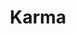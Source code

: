 ---
layout: place
title: Karma
permalink: /massachusetts/concord/karma.html
stateAbbr: MA
stateName: Massachusetts
cityName: Concord
seo:
  type: restaurant
  links: https://www.karmaconcord.com/
place_id: ChIJXVhfvEGa44kRNl17dyMYpOw
photos:
  - name: >-
      places/ChIJXVhfvEGa44kRNl17dyMYpOw/photos/AeeoHcJTDNIRYeoSwuPQUvODu_lIfBY1SRvTdqwxmQ1_jnsEKySfcmpMvzb4dZjZLHh9EljwH5j4ammaclUAeAzwn866GugxzIIRNP8Lrf_G3IzFTt_dxFC_zY8TjmONhXnOYbEBI55r0HpK6Ro2hcc__HmDk3Yig8OaoOo1c7sgKM1Rsp32T1h5vwR1t-zbvxiCzTBsOT5EPNIP08Sx78C66UTqffDfEufb-FRICGOKksU1SMbvypK0aylxWhNDbOrCyqASJxMnR7Yk4smnp71cn9ytT-AFo9AAPgODYy3edp3ryw
    widthPx: 2048
    heightPx: 1534
    authorAttributions:
      - displayName: Karma
        uri: https://maps.google.com/maps/contrib/108283056602403603502
        photoUri: >-
          https://lh3.googleusercontent.com/a-/ALV-UjWYwrdXNPEhWl5iCuFfJSiZ2xWNBD0dfXrI1wJJc5II6HTia1c=s100-p-k-no-mo
    flagContentUri: >-
      https://www.google.com/local/imagery/report/?cb_client=maps_api_places.places_api&image_key=!1e10!2sAF1QipNuB4hkwnHy9-ADe9Gd_T7PFLKWGgbwUB7RueaH&hl=en-US
    googleMapsUri: >-
      https://www.google.com/maps/place//data=!3m4!1e2!3m2!1sAF1QipNuB4hkwnHy9-ADe9Gd_T7PFLKWGgbwUB7RueaH!2e10!4m2!3m1!1s0x89e39a41bc5f585d:0xeca41823777b5d36
  - name: >-
      places/ChIJXVhfvEGa44kRNl17dyMYpOw/photos/AeeoHcKokvaSlu4pOL7FMISMj6XhMfWktXAmX21XdgNQXOFKejcS0qpLoMCUc-FQd2WRny9pVBWEa1I58254XzxqwaIqZKh_J0xoIiqCAxILfFVL9OQ1WZTjvwTXMzDPREt1XxN1ZmvCytPOlZDr29o0fLmCU97Ta6aiEW_6OHiale2iM9GEFRevIO4-bFXBluIiww3KKH4aRwZvh33SRZuzS4tJf56-GVzb7bo0NqzyIA2cwfrnQBtiFa6ej7GjcKzDKz03Q1-N4ofH6YdCNYWuUdTUrELbhxBnvOpiUN5JZWlRXA
    widthPx: 3023
    heightPx: 3023
    authorAttributions:
      - displayName: Karma
        uri: https://maps.google.com/maps/contrib/108283056602403603502
        photoUri: >-
          https://lh3.googleusercontent.com/a-/ALV-UjWYwrdXNPEhWl5iCuFfJSiZ2xWNBD0dfXrI1wJJc5II6HTia1c=s100-p-k-no-mo
    flagContentUri: >-
      https://www.google.com/local/imagery/report/?cb_client=maps_api_places.places_api&image_key=!1e10!2sAF1QipOg3ID9jhSy8yhhEiSoIHD73GI5VgnBl-PYjP6k&hl=en-US
    googleMapsUri: >-
      https://www.google.com/maps/place//data=!3m4!1e2!3m2!1sAF1QipOg3ID9jhSy8yhhEiSoIHD73GI5VgnBl-PYjP6k!2e10!4m2!3m1!1s0x89e39a41bc5f585d:0xeca41823777b5d36
  - name: >-
      places/ChIJXVhfvEGa44kRNl17dyMYpOw/photos/AeeoHcKD-1GAox02mCwR_FXjzGKGs6Wu4qaOCaGdLYO7aX0tuxpzT2ACAlr2dEf07u1Q7dHl53Vhy4jgfq5Lv9ASpdKSFAh5qeFwGPLEyle31R1MUrO_tdy7PxXfTomw6C8QYl5BOyOwfg8ljd08i9jchrZNpMqcTllGt4xiU3x-etQVpvGT8piFWATSrIiKO6SuLk0U0TiXxwqllQmbZ1BuZZJxaUNemBkiAgYEvnAscLkqu_zW_WK73L95SzMWM73aMECKabY9LDACpvnmLEsqOYfK-qb-Urb8ucDUVuGlCDzq_U0xSNyJJGHkErxBOKIQU2NIhiz60E4-2aYPBkm5XCsrF5u8caHJ9mB8CdUlzt5KooNayY03gMR62ujGF_8ucnS0txx_ZxMkhtMciViQ30Np84SHuAHF3pvvCxSLWxlcKg
    widthPx: 4000
    heightPx: 2252
    authorAttributions:
      - displayName: Omar Merino
        uri: https://maps.google.com/maps/contrib/108872103625216872347
        photoUri: >-
          https://lh3.googleusercontent.com/a-/ALV-UjU0w1dYPpBa-gbBLGJNrmlHD7kq8VPM5-YGE2_VEeu034_Lh136=s100-p-k-no-mo
    flagContentUri: >-
      https://www.google.com/local/imagery/report/?cb_client=maps_api_places.places_api&image_key=!1e10!2sCIHM0ogKEICAgICn47jkSw&hl=en-US
    googleMapsUri: >-
      https://www.google.com/maps/place//data=!3m4!1e2!3m2!1sCIHM0ogKEICAgICn47jkSw!2e10!4m2!3m1!1s0x89e39a41bc5f585d:0xeca41823777b5d36
  - name: >-
      places/ChIJXVhfvEGa44kRNl17dyMYpOw/photos/AeeoHcKzNcc5ygzU4VASZKWyvZgBhqr7kvty_yiKwy6H4gz6DosyczGpi72byLlsvpGu48J8xsr23m59w2BkB852LeMUCLBUac4z4d5TpfqJr1JLVQIGYebw_hlGrrJXVdtfrszpizF4T0cijOcHL0BAsHKrCyhEHiSW8PoFdr8xuvLtmRXORSltY9XxCAN5-0da5y5IPDvdACnD_-eS8oFbFMCrAPF5arG9rrxucjuSJM3wBXRtX2SImZ2SwjDC8suqK2yCs5yollrO_K6nogOl5kfmx_yVF9CrCofdqmrE_gDfpQ
    widthPx: 3023
    heightPx: 3023
    authorAttributions:
      - displayName: Karma
        uri: https://maps.google.com/maps/contrib/108283056602403603502
        photoUri: >-
          https://lh3.googleusercontent.com/a-/ALV-UjWYwrdXNPEhWl5iCuFfJSiZ2xWNBD0dfXrI1wJJc5II6HTia1c=s100-p-k-no-mo
    flagContentUri: >-
      https://www.google.com/local/imagery/report/?cb_client=maps_api_places.places_api&image_key=!1e10!2sAF1QipMM0yG90RGd7pgTmDVcqGhID-JBohGretNBgBvh&hl=en-US
    googleMapsUri: >-
      https://www.google.com/maps/place//data=!3m4!1e2!3m2!1sAF1QipMM0yG90RGd7pgTmDVcqGhID-JBohGretNBgBvh!2e10!4m2!3m1!1s0x89e39a41bc5f585d:0xeca41823777b5d36
  - name: >-
      places/ChIJXVhfvEGa44kRNl17dyMYpOw/photos/AeeoHcJWMsusRjJEz984faoRvj_v3LSW_obGJYPbnJCQXJXvNYi1xcPnqiNox4VXHiHqzoMpboDBj6Ka0IuKnHeZ7FdaxVzGd8ITrjuKLb8DKyRwvILLHBuBNGyMrmpUjT-nVAPWcqQz312Euoh8eLSXDwC6eOR4ThtV60MLlOnUP8dJqcl5favBsu6L79bDF3rK21jqhGkZ82RTKNKWje2fPFJXvg901cQ3tUjVeXRQ1ncdqK0rGqHKRjqF35GUWP7kqct6cOcktjFTGABzTdt195iG8PUx9AcFLaXvpQkb4tZzoFeZ0Jg8AvMA5Arvu3KrVqpcXOYOgwZRsb0p9TrwQHqWSpp-G96vlgs0ykJUmMNnTAMCPn0CCKMC72LyJrmBwSRQwyoa9aVAPMseqT7GgAkLheQHeUNgSYpBTBdKaqb27Q
    widthPx: 4032
    heightPx: 2268
    authorAttributions:
      - displayName: Emily Masnoon
        uri: https://maps.google.com/maps/contrib/117007156599571075773
        photoUri: >-
          https://lh3.googleusercontent.com/a-/ALV-UjV6GaCD68Onk9HveouebKtg1AB88WbLjwiXA-Mr6Un1RAHTiDVHyg=s100-p-k-no-mo
    flagContentUri: >-
      https://www.google.com/local/imagery/report/?cb_client=maps_api_places.places_api&image_key=!1e10!2sCIHM0ogKEICAgID7nejbdw&hl=en-US
    googleMapsUri: >-
      https://www.google.com/maps/place//data=!3m4!1e2!3m2!1sCIHM0ogKEICAgID7nejbdw!2e10!4m2!3m1!1s0x89e39a41bc5f585d:0xeca41823777b5d36
  - name: >-
      places/ChIJXVhfvEGa44kRNl17dyMYpOw/photos/AeeoHcIVpuqnVIMpQ55aiqwRie6w2pVkSkIToGR8ZhjRa2MpPOb4I8Vs49RiF9bhm1aVh-vWzKFYqn7B6hNbxlAkaGW3qhCa3yLUKRYyNUmlPdvSHcaBdd1vs90E5ppt7d3zFs-5NDu6bZ8Q1NpKxP7sjA7Y8FIt5_TmRThFq0bxtiN1wGnn1I6HeBaBaPouOy4NP3yI_AZiiF4dYlCf2Ab1Wc-9gYsRWIUSsDqdsLcFUqawpzPgAYhE2XWqZpRFwzwQlYJ0pLyO47vJJaWp9lqDqcl3BpkhEoYsrGNRB472anlpqT_LvSpq2VLW2c3XFgil44f5WMoOg3iMyR5J9fuMZBHZIXGPOIL6EDlrkPgqwnJMyRwJAvhGit65bzEE1f6gAfWzV2CsXdk9jK2f9EOfXab9e4ukRD_o4aZN8YLdih8
    widthPx: 4032
    heightPx: 3024
    authorAttributions:
      - displayName: Tessa
        uri: https://maps.google.com/maps/contrib/101784877160519675468
        photoUri: >-
          https://lh3.googleusercontent.com/a-/ALV-UjWbjLlt93YReRIEB3AP42v02j3Me93SLNcDj8esNZH4sxPyLN00bA=s100-p-k-no-mo
    flagContentUri: >-
      https://www.google.com/local/imagery/report/?cb_client=maps_api_places.places_api&image_key=!1e10!2sCIHM0ogKEICAgICGj5eeCA&hl=en-US
    googleMapsUri: >-
      https://www.google.com/maps/place//data=!3m4!1e2!3m2!1sCIHM0ogKEICAgICGj5eeCA!2e10!4m2!3m1!1s0x89e39a41bc5f585d:0xeca41823777b5d36
  - name: >-
      places/ChIJXVhfvEGa44kRNl17dyMYpOw/photos/AeeoHcK0HXn0-Vc7NMr8hg9odgP4ZPMjtoleGQODGTgHKnPo1FsLSXKww70SVl7XDOY5mepwtCLA7d4bKrflawty9xzGF8-rrg05sO6fpKMBFAlgXaKo1Q-EMMJLIDuh_8A_R25vde6Ff-lbtGUmRK3VfVsJoNnfuALIpumSs6NlljBvc2aIi_3dRvHc7R7R182emOj5Fy3mSm9pELNd4KgfJOzF75kaKbZ3RFhZwwkGesrRF64W5wfEzUi3EoFv0JLvah2ZhR_0bXN10_g6Cq5v5eHN1c21WxVG0kyiA00UuSiBKw
    widthPx: 3023
    heightPx: 3023
    authorAttributions:
      - displayName: Karma
        uri: https://maps.google.com/maps/contrib/108283056602403603502
        photoUri: >-
          https://lh3.googleusercontent.com/a-/ALV-UjWYwrdXNPEhWl5iCuFfJSiZ2xWNBD0dfXrI1wJJc5II6HTia1c=s100-p-k-no-mo
    flagContentUri: >-
      https://www.google.com/local/imagery/report/?cb_client=maps_api_places.places_api&image_key=!1e10!2sAF1QipNEUcIlGYImJngnsBB7FXQqDc-12raRPY_CalJS&hl=en-US
    googleMapsUri: >-
      https://www.google.com/maps/place//data=!3m4!1e2!3m2!1sAF1QipNEUcIlGYImJngnsBB7FXQqDc-12raRPY_CalJS!2e10!4m2!3m1!1s0x89e39a41bc5f585d:0xeca41823777b5d36
  - name: >-
      places/ChIJXVhfvEGa44kRNl17dyMYpOw/photos/AeeoHcIEp8cVZ-BeBsdMS2FK-P8pO3u03dygmuuLNNjZcHLuQc7-9oSPwoMLUsN-zNwMOeAdQ-jy5C2w-whX9raRQO4rKXauIUEXlA5Sqk6xBWqvovghhGXNigZDpdSBNrwilf3cHxG-P-9PhvyzosSkxzq5TR3YNZDXaodMYBCz-14Bk-vKC0LheQuWEiwP_kELhJLSTl9_voNuJaeyxnawjvQto5MkTPJYMa3uYiqlcIBG33tbAAnyK5Fc3LtKaQsL-h6zbWN8TPU3fyiRMP1SLHJ6_ngOv0CWOG9kC-SQ6EYnJs_t-KgM_v-8wo1ATlvr8x9yskgDe7c6Os-sxRFR8JYXO9gD-0L61YY-0zFJL9mjwdvQMD9nRE3z0UVAFAd6lc23gzD_5rWYYWP5fUw_pje06tuHkkVPpddNJ89MBnJaSA
    widthPx: 4032
    heightPx: 3024
    authorAttributions:
      - displayName: Jan Marie O (Jan Marie)
        uri: https://maps.google.com/maps/contrib/116857878500987632157
        photoUri: >-
          https://lh3.googleusercontent.com/a-/ALV-UjU5arQBDTDZupjlJxxdLnBN56it3AOd4dNfMMDBsErISRlfmFA=s100-p-k-no-mo
    flagContentUri: >-
      https://www.google.com/local/imagery/report/?cb_client=maps_api_places.places_api&image_key=!1e10!2sCIHM0ogKEICAgMCw2JHUdQ&hl=en-US
    googleMapsUri: >-
      https://www.google.com/maps/place//data=!3m4!1e2!3m2!1sCIHM0ogKEICAgMCw2JHUdQ!2e10!4m2!3m1!1s0x89e39a41bc5f585d:0xeca41823777b5d36
  - name: >-
      places/ChIJXVhfvEGa44kRNl17dyMYpOw/photos/AeeoHcICP5__aC3lvpnoTdD6oBM2wuF_3HKnMspb7R_Oi9l_KloiHl_Rsxbe_Y3EOnISlZDbp89_lVo2SPn--vjS7ZBMlf2BhmrR5oEj3ol5NQnnAWhlaRhcJpiS_LNJw0GRYf5VecuZ5m2dTs6RB2l4eyAN1lQks8uby8blwVNw7-ulXJZQz3Z6_0wtLf3gIGk6-Zr3-Gco1hoYZAWKjptQyCvh-nRllsw895Ef0UXLqR5nVTLc6K6sWRub5CUlaaVvla3R56Pz5Q29SJU6ZQzBYpay3M1ANulEOP_POREytePWnA1xnqsd1Yjs8xjh1cRx4UNY6slvxf9yGTStsHXF22Q_ihXeZt7nHadW4rkhvfjRDDGM01xFwe6KhZ5tpjQ4x05QT3_7_v5YQgdil9REC2-dtU_-NfJqBePDAAEAPWgnuVWi
    widthPx: 4000
    heightPx: 3000
    authorAttributions:
      - displayName: D. Marq
        uri: https://maps.google.com/maps/contrib/118112211714617206685
        photoUri: >-
          https://lh3.googleusercontent.com/a-/ALV-UjXDX2fOGg2DgI5f8bEhsr9_N3Th9ttlBHkGnXdocVBoy47DYP_a=s100-p-k-no-mo
    flagContentUri: >-
      https://www.google.com/local/imagery/report/?cb_client=maps_api_places.places_api&image_key=!1e10!2sCIHM0ogKEICAgIDH-8bq5wE&hl=en-US
    googleMapsUri: >-
      https://www.google.com/maps/place//data=!3m4!1e2!3m2!1sCIHM0ogKEICAgIDH-8bq5wE!2e10!4m2!3m1!1s0x89e39a41bc5f585d:0xeca41823777b5d36
  - name: >-
      places/ChIJXVhfvEGa44kRNl17dyMYpOw/photos/AeeoHcIp2X4yyrwiFxda8RWTiC1SYIpUWrBgpDgeediSRN6io1yYs1Ut1H-0HFv8OCsWhnkhU868it-u2PqrFob107gt3cib8p8kRjSFo7U-BIAxCI2jVksOU1uEa028JT9pxGWfS2ZCRdEFHlP7fkHXSb_gT75eYscRLCMN3FBp5ricAUtFrMSquzJ4H15ANv42Hm0ZEfcyhy7ypXbiHAGah2dGdpzsytCFfT1WqbucUOYfEEEHSslHNfHVNl5dpLylvfLzYzBirVtWG7IWMhZBtF149mnfcdLxBxiSZw0D4Sc-U-EaqhnwsGRgTB2xdYuWz_vOb3yimzlAQiZcCFEwfIlAQXGO80hOs46oReLCjLXr6PwDdHFvi1_PMehyTVUz1mcq-7sCymJ64VZjJ0Df0l_xY0Hj_Jy4ADVjOPpU3tMMYw
    widthPx: 3024
    heightPx: 3024
    authorAttributions:
      - displayName: X “hungrytommy” X
        uri: https://maps.google.com/maps/contrib/105333587289578453771
        photoUri: >-
          https://lh3.googleusercontent.com/a-/ALV-UjXNwP192ArP08zX6fsc320H4byEq1InIOlEr6eBQTNNWBh2lJP9=s100-p-k-no-mo
    flagContentUri: >-
      https://www.google.com/local/imagery/report/?cb_client=maps_api_places.places_api&image_key=!1e10!2sCIHM0ogKEICAgIClsKfDcA&hl=en-US
    googleMapsUri: >-
      https://www.google.com/maps/place//data=!3m4!1e2!3m2!1sCIHM0ogKEICAgIClsKfDcA!2e10!4m2!3m1!1s0x89e39a41bc5f585d:0xeca41823777b5d36
address: 105 Thoreau St, Concord, MA 01742, USA
street: 105 Thoreau St
city: Concord
state: MA
zip: '01742'
country: USA
neighborhood: null
latitude: '42.456522'
longitude: '-71.356703'
accessibility_options:
  wheelchairAccessibleParking: true
  wheelchairAccessibleEntrance: true
  wheelchairAccessibleRestroom: true
  wheelchairAccessibleSeating: true
business_status: OPERATIONAL
name: Karma
google_maps_links:
  directionsUri: >-
    https://www.google.com/maps/dir//''/data=!4m7!4m6!1m1!4e2!1m2!1m1!1s0x89e39a41bc5f585d:0xeca41823777b5d36!3e0
  placeUri: https://maps.google.com/?cid=17051780629739035958
  writeAReviewUri: >-
    https://www.google.com/maps/place//data=!4m3!3m2!1s0x89e39a41bc5f585d:0xeca41823777b5d36!12e1
  reviewsUri: >-
    https://www.google.com/maps/place//data=!4m4!3m3!1s0x89e39a41bc5f585d:0xeca41823777b5d36!9m1!1b1
  photosUri: >-
    https://www.google.com/maps/place//data=!4m3!3m2!1s0x89e39a41bc5f585d:0xeca41823777b5d36!10e5
primary_type: Asian Restaurant
opening_hours:
  regular: null
  current: null
secondary_opening_hours:
  regular:
    weekdayDescriptions: null
    type: null
  current:
    weekdayDescriptions: null
    type: null
phone: (978) 776-6631
price_level: PRICE_LEVEL_MODERATE
price_range: $30 &ndash; $50
rating: '4.4'
rating_count: 0
website: https://www.karmaconcord.com/
description: >-
  Discover Karma in Concord, MA$$$Karma in Concord, MA, stands out as a dynamic
  Asian fusion eatery, blending Pan-Asian flavors with creative twists on
  classic dishes in a modern, inviting space. Located at the Thoreau Shopping
  Center, this spot offers a variety of fresh sushi options alongside hearty
  entrees like Mongolian beef and thoughtful vegan choices, making it a go-to
  for diverse tastes. The restaurant's accessible design ensures a welcoming
  experience for all guests, with wheelchair-friendly features and a lively bar
  area perfect for casual meals. Its innovative menu highlights bold flavors and
  creative presentations, appealing to those seeking top-rated sushi in a
  comfortable setting. Overall, Karma delivers a memorable dining experience
  that combines quality ingredients with a trendy vibe.
generative_summary: >-
  Discover Karma in Concord, MA$$$Karma in Concord, MA, stands out as a dynamic
  Asian fusion eatery, blending Pan-Asian flavors with creative twists on
  classic dishes in a modern, inviting space. Located at the Thoreau Shopping
  Center, this spot offers a variety of fresh sushi options alongside hearty
  entrees like Mongolian beef and thoughtful vegan choices, making it a go-to
  for diverse tastes. The restaurant's accessible design ensures a welcoming
  experience for all guests, with wheelchair-friendly features and a lively bar
  area perfect for casual meals. Its innovative menu highlights bold flavors and
  creative presentations, appealing to those seeking top-rated sushi in a
  comfortable setting. Overall, Karma delivers a memorable dining experience
  that combines quality ingredients with a trendy vibe.
generative_disclosure: Summarized by AI using the Grok-3-Mini model.
reviews:
  - name: >-
      places/ChIJXVhfvEGa44kRNl17dyMYpOw/reviews/ChZDSUhNMG9nS0VJQ0FnTUN3MlBhTE5nEAE
    relativePublishTimeDescription: 4 weeks ago
    rating: 5
    text:
      text: >-
        Excellent hot and cold food! Our first time we got some noodle dishes
        and some hot veggies and scallion pancake. Only the pancake was meh,
        everything else was great.


        Second time was last night and we got the yellowtail hamachi special
        roll, spicy salmon, and sweet potato rolls. They took over an hour to
        get them out because they are also fulfilling takeout orders… but the
        first one was definitely something to write home about! Black tobiko and
        sadachi (lime) was a heavenly combo! The pineapple rum drink was
        excellent. And the miso soup was so rich and delicious!


        Servers and owners are all very nice! Also accommodated my allergy with
        zero issues.
      languageCode: en
    originalText:
      text: >-
        Excellent hot and cold food! Our first time we got some noodle dishes
        and some hot veggies and scallion pancake. Only the pancake was meh,
        everything else was great.


        Second time was last night and we got the yellowtail hamachi special
        roll, spicy salmon, and sweet potato rolls. They took over an hour to
        get them out because they are also fulfilling takeout orders… but the
        first one was definitely something to write home about! Black tobiko and
        sadachi (lime) was a heavenly combo! The pineapple rum drink was
        excellent. And the miso soup was so rich and delicious!


        Servers and owners are all very nice! Also accommodated my allergy with
        zero issues.
      languageCode: en
    authorAttribution:
      displayName: Jan Marie O (Jan Marie)
      uri: https://www.google.com/maps/contrib/116857878500987632157/reviews
      photoUri: >-
        https://lh3.googleusercontent.com/a-/ALV-UjU5arQBDTDZupjlJxxdLnBN56it3AOd4dNfMMDBsErISRlfmFA=s128-c0x00000000-cc-rp-mo-ba4
    publishTime: '2025-03-16T12:43:04.210457Z'
    flagContentUri: >-
      https://www.google.com/local/review/rap/report?postId=ChZDSUhNMG9nS0VJQ0FnTUN3MlBhTE5nEAE&d=17924085&t=1
    googleMapsUri: >-
      https://www.google.com/maps/reviews/data=!4m6!14m5!1m4!2m3!1sChZDSUhNMG9nS0VJQ0FnTUN3MlBhTE5nEAE!2m1!1s0x89e39a41bc5f585d:0xeca41823777b5d36
  - name: >-
      places/ChIJXVhfvEGa44kRNl17dyMYpOw/reviews/ChZDSUhNMG9nS0VJQ0FnSUNsNy16eUx3EAE
    relativePublishTimeDescription: a year ago
    rating: 5
    text:
      text: >-
        I’m so glad that I found this place! It has a great dining atmosphere
        and the food are excellent! My favorites are the tuna taco and mango
        salads. Their sushi are freshly made and I love the special sauces that
        came with it. Karma made Asian food very innovative which gave me a fun
        dining experience. In addition, I recommend to try out their cocktail
        menu and I think it’s great to grab a drink with friends and chill in
        there. Great food, great service, will come back again!
      languageCode: en
    originalText:
      text: >-
        I’m so glad that I found this place! It has a great dining atmosphere
        and the food are excellent! My favorites are the tuna taco and mango
        salads. Their sushi are freshly made and I love the special sauces that
        came with it. Karma made Asian food very innovative which gave me a fun
        dining experience. In addition, I recommend to try out their cocktail
        menu and I think it’s great to grab a drink with friends and chill in
        there. Great food, great service, will come back again!
      languageCode: en
    authorAttribution:
      displayName: Xiaoxuan Sun
      uri: https://www.google.com/maps/contrib/113221916290356228221/reviews
      photoUri: >-
        https://lh3.googleusercontent.com/a/ACg8ocKJZVWwTxNNiJlH85NqNuwpTbs3teDSJzOktScoxWcGQf0apQ=s128-c0x00000000-cc-rp-mo
    publishTime: '2023-11-29T05:09:48.560144Z'
    flagContentUri: >-
      https://www.google.com/local/review/rap/report?postId=ChZDSUhNMG9nS0VJQ0FnSUNsNy16eUx3EAE&d=17924085&t=1
    googleMapsUri: >-
      https://www.google.com/maps/reviews/data=!4m6!14m5!1m4!2m3!1sChZDSUhNMG9nS0VJQ0FnSUNsNy16eUx3EAE!2m1!1s0x89e39a41bc5f585d:0xeca41823777b5d36
  - name: >-
      places/ChIJXVhfvEGa44kRNl17dyMYpOw/reviews/ChZDSUhNMG9nS0VJQ0FnSURualp1MWV3EAE
    relativePublishTimeDescription: 6 months ago
    rating: 5
    text:
      text: >-
        Best lobster udon I've ever had. It's a beast of a dish.

        Servers were helpful, but the very long wait before anyone came to take
        our order was disproportional to the half empty state of the venue.
      languageCode: en
    originalText:
      text: >-
        Best lobster udon I've ever had. It's a beast of a dish.

        Servers were helpful, but the very long wait before anyone came to take
        our order was disproportional to the half empty state of the venue.
      languageCode: en
    authorAttribution:
      displayName: Joseph Lust
      uri: https://www.google.com/maps/contrib/103274372780870519250/reviews
      photoUri: >-
        https://lh3.googleusercontent.com/a-/ALV-UjXj3as4-PJ8YB-zh4MgQC4hKpJ2IClVNvVViVtYU_7pYxIY1_Lndw=s128-c0x00000000-cc-rp-mo-ba5
    publishTime: '2024-10-08T14:15:46.468410Z'
    flagContentUri: >-
      https://www.google.com/local/review/rap/report?postId=ChZDSUhNMG9nS0VJQ0FnSURualp1MWV3EAE&d=17924085&t=1
    googleMapsUri: >-
      https://www.google.com/maps/reviews/data=!4m6!14m5!1m4!2m3!1sChZDSUhNMG9nS0VJQ0FnSURualp1MWV3EAE!2m1!1s0x89e39a41bc5f585d:0xeca41823777b5d36
  - name: >-
      places/ChIJXVhfvEGa44kRNl17dyMYpOw/reviews/ChZDSUhNMG9nS0VJQ0FnSURyeEpxUkVnEAE
    relativePublishTimeDescription: 9 months ago
    rating: 5
    text:
      text: >-
        Superb service! The owners were super nice and their staffs are so
        professional and friendly! The food were amazing! The drinks and the
        bartenders were also great!


        Strongly recommended!
      languageCode: en
    originalText:
      text: >-
        Superb service! The owners were super nice and their staffs are so
        professional and friendly! The food were amazing! The drinks and the
        bartenders were also great!


        Strongly recommended!
      languageCode: en
    authorAttribution:
      displayName: David C
      uri: https://www.google.com/maps/contrib/114979207585841613643/reviews
      photoUri: >-
        https://lh3.googleusercontent.com/a-/ALV-UjUnIpRr2Ld62VglVed_QSJ9weXhBMmawPbmvsXNBM_cR6cBHV4=s128-c0x00000000-cc-rp-mo-ba3
    publishTime: '2024-07-14T23:53:51.289308Z'
    flagContentUri: >-
      https://www.google.com/local/review/rap/report?postId=ChZDSUhNMG9nS0VJQ0FnSURyeEpxUkVnEAE&d=17924085&t=1
    googleMapsUri: >-
      https://www.google.com/maps/reviews/data=!4m6!14m5!1m4!2m3!1sChZDSUhNMG9nS0VJQ0FnSURyeEpxUkVnEAE!2m1!1s0x89e39a41bc5f585d:0xeca41823777b5d36
  - name: >-
      places/ChIJXVhfvEGa44kRNl17dyMYpOw/reviews/ChZDSUhNMG9nS0VJQ0FnSUMxMGFtalpBEAE
    relativePublishTimeDescription: a year ago
    rating: 5
    text:
      text: >-
        Asian restaurant in Concord across the street from the train station.
        The restaurant is medium sized with a large bar area, an additional
        sushi bar, and an area of tables. We came at 5pm on a Saturday and the
        bar was pretty full but the tables were empty. They were doing a booming
        takeout business, and there were six guys preparing sushi. I had Lemon
        Basil Maki which was delicious. Service was fast and friendly. This is
        very different from Karma Burlington, there is no indication that they
        are related.
      languageCode: en
    originalText:
      text: >-
        Asian restaurant in Concord across the street from the train station.
        The restaurant is medium sized with a large bar area, an additional
        sushi bar, and an area of tables. We came at 5pm on a Saturday and the
        bar was pretty full but the tables were empty. They were doing a booming
        takeout business, and there were six guys preparing sushi. I had Lemon
        Basil Maki which was delicious. Service was fast and friendly. This is
        very different from Karma Burlington, there is no indication that they
        are related.
      languageCode: en
    authorAttribution:
      displayName: Jeff M
      uri: https://www.google.com/maps/contrib/115311786470388552903/reviews
      photoUri: >-
        https://lh3.googleusercontent.com/a-/ALV-UjUd3Die2vb4P8kEtss2PqN5TbGrRmrdJaB1_R5Y2b2chqx9Veta=s128-c0x00000000-cc-rp-mo-ba4
    publishTime: '2023-12-31T13:56:34.610158Z'
    flagContentUri: >-
      https://www.google.com/local/review/rap/report?postId=ChZDSUhNMG9nS0VJQ0FnSUMxMGFtalpBEAE&d=17924085&t=1
    googleMapsUri: >-
      https://www.google.com/maps/reviews/data=!4m6!14m5!1m4!2m3!1sChZDSUhNMG9nS0VJQ0FnSUMxMGFtalpBEAE!2m1!1s0x89e39a41bc5f585d:0xeca41823777b5d36
review_summary: >-
  What Guests Are Saying$$$Visitors to Karma often praise the fresh and
  inventive sushi rolls, along with flavorful hot dishes that make for a
  satisfying meal in a relaxed atmosphere. Many highlight the friendly service
  and how staff handle special requests, like dietary accommodations, with ease
  and efficiency. While some note occasional waits during busy times, the
  overall experience is uplifted by the restaurant's welcoming vibe and creative
  cocktails that pair perfectly with the food. Diners appreciate the variety of
  options, from light salads to hearty entrees, creating a fun spot for groups
  or solo visits. In general, the consensus leans positive, with guests eager to
  return for the reliable quality and enjoyable ambiance.
review_disclosure: Summarized by AI using the Grok-3-Mini model.
parking_options:
  freeParkingLot: true
  freeStreetParking: true
  valetParking: false
payment_options:
  acceptsCreditCards: true
  acceptsDebitCards: true
  acceptsCashOnly: false
  acceptsNfc: true
allow_dogs: null
curbside_pickup: null
delivery: true
dine_in: true
good_for_children: true
good_for_groups: true
good_for_sports: null
live_music: false
menu_for_children: false
outdoor_seating: false
reservable: true
restroom: true
serves_beer: true
serves_breakfast: null
serves_brunch: false
serves_cocktails: true
serves_coffee: true
serves_dinner: true
serves_dessert: true
serves_lunch: true
serves_vegetarian_food: true
serves_wine: true
takeout: true
update_category: pro
places_description: >-
  Restaurant serving Pan-Asian fare & French-influenced sushi in a trendy space
  with a bar.

---